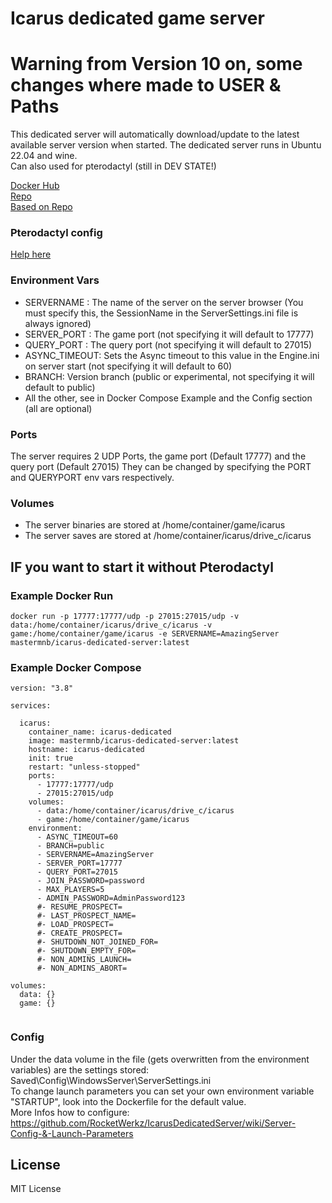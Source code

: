 # Icarus dedicated game server
# Warning from Version 10 on, some changes where made to USER & Paths  
This dedicated server will automatically download/update to the latest available server version when started. The dedicated server runs in Ubuntu 22.04 and wine.  
Can also used for pterodactyl (still in DEV STATE!)  

[Docker Hub](https://hub.docker.com/r/mastermnb/icarus-dedicated-server)  
[Repo](https://github.com/MasterMNB/icarus-dedicated-server)  
[Based on Repo](https://gitlab.com/fred-beauch/icarus-dedicated-server)  


### Pterodactyl config
[Help here](https://pterodactyl.io/community/config/eggs/creating_a_custom_egg.html)  

### Environment Vars
- SERVERNAME : The name of the server on the server browser (You must specify this, the SessionName in the ServerSettings.ini file is always ignored)
- SERVER_PORT : The game port (not specifying it will default to 17777)
- QUERY_PORT : The query port (not specifying it will default to 27015)
- ASYNC_TIMEOUT: Sets the Async timeout to this value in the Engine.ini on server start (not specifying it will default to 60)
- BRANCH: Version branch (public or experimental, not specifying it will default to public)
- All the other, see in Docker Compose Example and the Config section (all are optional)  

### Ports
The server requires 2 UDP Ports, the game port (Default 17777) and the query port (Default 27015)
They can be changed by specifying the PORT and QUERYPORT env vars respectively.

### Volumes
- The server binaries are stored at /home/container/game/icarus
- The server saves are stored at /home/container/icarus/drive_c/icarus

## IF you want to start it without Pterodactyl

### Example Docker Run
```
docker run -p 17777:17777/udp -p 27015:27015/udp -v data:/home/container/icarus/drive_c/icarus -v game:/home/container/game/icarus -e SERVERNAME=AmazingServer mastermnb/icarus-dedicated-server:latest
```
### Example Docker Compose
```
version: "3.8"

services:
 
  icarus:
    container_name: icarus-dedicated
    image: mastermnb/icarus-dedicated-server:latest
    hostname: icarus-dedicated
    init: true
    restart: "unless-stopped"
    ports:
      - 17777:17777/udp
      - 27015:27015/udp
    volumes:
      - data:/home/container/icarus/drive_c/icarus
      - game:/home/container/game/icarus
    environment:
      - ASYNC_TIMEOUT=60
      - BRANCH=public
      - SERVERNAME=AmazingServer
      - SERVER_PORT=17777
      - QUERY_PORT=27015
      - JOIN_PASSWORD=password
      - MAX_PLAYERS=5
      - ADMIN_PASSWORD=AdminPassword123
      #- RESUME_PROSPECT=
      #- LAST_PROSPECT_NAME=
      #- LOAD_PROSPECT=
      #- CREATE_PROSPECT=
      #- SHUTDOWN_NOT_JOINED_FOR=
      #- SHUTDOWN_EMPTY_FOR=
      #- NON_ADMINS_LAUNCH=
      #- NON_ADMINS_ABORT=
      
volumes:
  data: {}
  game: {}
 
```

### Config  
Under the data volume in the file (gets overwritten from the environment variables) are the settings stored:  
Saved\Config\WindowsServer\ServerSettings.ini  
To change launch parameters you can set your own environment variable "STARTUP", look into the Dockerfile for the default value.  
More Infos how to configure:  
https://github.com/RocketWerkz/IcarusDedicatedServer/wiki/Server-Config-&-Launch-Parameters  


## License
MIT License